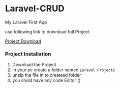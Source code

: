 # Laravel-CRUD
My Laravel First App

use following link to download full Project

[Project Download](https://drive.google.com/drive/folders/1BTYN3I5nadOeK10_LZxlhmTfMJeP_sVd?usp=sharing)

<h3>Project Installation</h3>

1. Download the Project
2. in your pc create a folder named `Laravel Projects`
3. unzip the file in to createed folder
4. you shold have any code Editor ()
